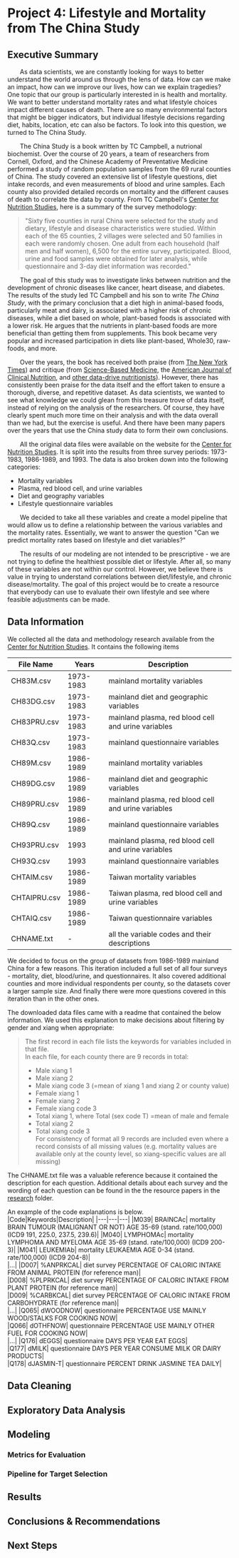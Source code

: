 # Project 4: Lifestyle and Mortality from The China Study


## Executive Summary
&emsp;&emsp;As data scientists, we are constantly looking for ways to better understand the world around us through the lens of data.  How can we make an impact, how can we improve our lives, how can we explain tragedies?  One topic that our group is particularly interested in is health and mortality.  We want to better understand mortality rates and what lifestyle choices impact different causes of death.  There are so many environmental factors that might be bigger indicators, but individual lifestyle decisions regarding diet, habits, location, etc can also be factors.  To look into this question, we turned to The China Study.

&emsp;&emsp;The China Study is a book written by TC Campbell, a nutrional biochemist.  Over the course of 20 years, a team of researchers from Cornell, Oxford, and the Chinese Academy of Preventative Medicine performed a study of random population samples from the 69 rural counties of China.  The study covered an extensive list of lifestyle questions, diet intake records, and even measurements of blood and urine samples.  Each county also provided detailed records on mortality and the different causes of death to correlate the data by county.  From TC Campbell's [Center for Nutrition Studies](https://nutritionstudies.org/the-china-study/), here is a summary of the survey methodology:

>"Sixty five counties in rural China were selected for the study and dietary, lifestyle and disease characteristics were studied. Within each of the 65 counties, 2 villages were selected and 50 families in each were randomly chosen. One adult from each household (half men and half women), 6,500 for the entire survey, participated. Blood, urine and food samples were obtained for later analysis, while questionnaire and 3-day diet information was recorded."

&emsp;&emsp;The goal of this study was to investigate links between nutrition and the development of chronic diseases like cancer, heart disease, and diabetes.  The results of the study led TC Campbell and his son to write *The China Study*, with the primary conclusion that a diet high in animal-based foods, particularly meat and dairy, is associated with a higher risk of chronic diseases, while a diet based on whole, plant-based foods is associated with a lower risk.  He argues that the nutrients in plant-based foods are more beneficial than getting them from supplements.  This book became very popular and increased participation in diets like plant-based, Whole30, raw-foods, and more.

&emsp;&emsp;Over the years, the book has received both praise (from [The New York Times](https://archive.nytimes.com/well.blogs.nytimes.com/2011/01/07/nutrition-advice-from-the-china-study/)) and critique (from [Science-Based Medicine](https://sciencebasedmedicine.org/the-china-study-revisited/), the [American Journal of Clinical Nutrition](https://academic.oup.com/ajcn/article/71/3/850/4729291?login=false), and [other data-drive nutritionists](https://deniseminger.com/the-china-study/)).  However, there has consistently been praise for the data itself and the effort taken to ensure a thorough, diverse, and repetitive dataset.  As data scientists, we wanted to see what knowledge we could glean from this treasure trove of data itself, instead of relying on the analysis of the researchers.  Of course, they have clearly spent much more time on their analysis and with the data overall than we had, but the exercise is useful.  And there have been many papers over the years that use the China study data to form their own conclusions.

&emsp;&emsp;All the original data files were available on the website for the [Center for Nutrition Studies](https://nutritionstudies.org/the-china-study/).  It is split into the results from three survey periods: 1973-1983, 1986-1989, and 1993.  The data is also broken down into the following categories:
* Mortality variables
* Plasma, red blood cell, and urine variables
* Diet and geography variables
* Lifestyle questionnaire variables

&emsp;&emsp;We decided to take all these variables and create a model pipeline that would allow us to define a relationship between the various variables and the mortality rates.  Essentially, we want to answer the question "Can we predict mortality rates based on lifestyle and diet variables?"

&emsp;&emsp;The results of our modeling are not intended to be prescriptive - we are not trying to define the healthiest possible diet or lifestyle.  After all, so many of these variables are not within our control.  However, we believe there is value in trying to understand correlations between diet/lifestyle, and chronic disease/mortality.  The goal of this project would be to create a resource that everybody can use to evaluate their own lifestyle and see where feasible adjustments can be made.  

## Data Information
We collected all the data and methodology research available from the [Center for Nutrition Studies](https://nutritionstudies.org/the-china-study/).  It contains the following items

|File Name|Years|Description|
|---|---|---|
|CH83M.csv|1973-1983|mainland mortality variables|
|CH83DG.csv|1973-1983|mainland diet and geographic variables|
|CH83PRU.csv|1973-1983|mainland plasma, red blood cell and urine variables|
|CH83Q.csv|1973-1983|mainland questionnaire variables|
|CH89M.csv|1986-1989|mainland mortality variables|
|CH89DG.csv|1986-1989|mainland diet and geographic variables|
|CH89PRU.csv|1986-1989|mainland plasma, red blood cell and urine variables|
|CH89Q.csv|1986-1989|mainland questionnaire variables|
|CH93PRU.csv|1993|mainland plasma, red blood cell and urine variables|
|CH93Q.csv|1993|mainland questionnaire variables|
|CHTAIM.csv|1986-1989|Taiwan mortality variables|
|CHTAIPRU.csv|1986-1989|Taiwan plasma, red blood cell and urine variables|
|CHTAIQ.csv|1986-1989|Taiwan questionnaire variables|
|CHNAME.txt|-|all the variable codes and their descriptions|

We decided to focus on the group of datasets from 1986-1989 mainland China for a few reasons.  This iteration included a full set of all four surveys - mortality, diet, blood/urine, and questionnaires.  It also covered additional counties and more individual respondents per county, so the datasets cover a larger sample size.  And finally there were more questions covered in this iteration than in the other ones.

The downloaded data files came with a readme that contained the below information.  We used this explanation to make decisions about filtering by gender and xiang when appropriate:
> The first record in each file lists the keywords for variables included in that file.
> <br>In each file, for each county there are 9 records in total:
> * Male xiang 1
> * Male xiang 2
> * Male xiang code 3 (=mean of xiang 1 and xiang 2 or county value)
> * Female xiang 1
> * Female xiang 2
> * Female xiang code 3
> * Total xiang 1, where Total (sex code T) =mean of male and female
> * Total xiang 2
> * Total xiang code 3
> <br>For consistency of format all 9 records are included even where a record consists of all missing values (e.g. mortality values are available only at the county level, so xiang-specific values are all missing)

The CHNAME.txt file was a valuable reference because it contained the description for each question.  Additional details about each survey and the wording of each question can be found in the the resource papers in the [research](./research) folder.

An example of the code explanations is below.
|Code|Keywords|Description|
|---|---|---|
|M039| BRAINCAc|   mortality BRAIN TUMOUR (MALIGNANT OR NOT) AGE 35-69 (stand. rate/100,000) (ICD9 191, 225.0, 237.5, 239.6)|
|M040| LYMPHOMAc|  mortality LYMPHOMA AND MYELOMA AGE 35-69 (stand. rate/100,000) (ICD9 200-3)|
|M041| LEUKEMIAb|  mortality LEUKAEMIA AGE 0-34 (stand. rate/100,000) (ICD9 204-8)|                                                      
|...|
|D007| %ANPRKCAL|  diet survey PERCENTAGE OF CALORIC INTAKE FROM ANIMAL PROTEIN (for reference man)|                                                                                                                           
|D008| %PLPRKCAL|  diet survey PERCENTAGE OF CALORIC INTAKE FROM PLANT PROTEIN (for reference man)|                                 
|D009| %CARBKCAL|  diet survey PERCENTAGE OF CALORIC INTAKE FROM CARBOHYDRATE (for reference man)|                                   
|...|
|Q065| dWOODNOW|   questionnaire PERCENTAGE USE MAINLY WOOD/STALKS FOR COOKING NOW|                                                  
|Q066| dOTHFNOW|   questionnaire PERCENTAGE USE MAINLY OTHER FUEL FOR COOKING NOW|                                                   
|...|
|Q176| dEGGS|      questionnaire DAYS PER YEAR EAT EGGS|                                                                             
|Q177| dMILK|      questionnaire DAYS PER YEAR CONSUME MILK OR DAIRY PRODUCTS|                                                       
|Q178| dJASMIN-T|  questionnaire PERCENT DRINK JASMINE TEA DAILY|                                                                    
                                                                                                                                             
## Data Cleaning


## Exploratory Data Analysis


## Modeling
### Metrics for Evaluation

### Pipeline for Target Selection


## Results


## Conclusions & Recommendations


## Next Steps